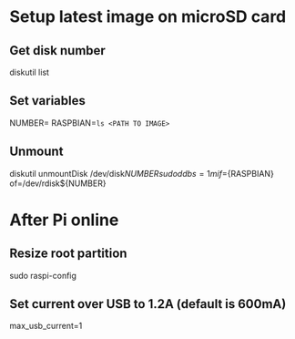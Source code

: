 # Setup latest image on microSD card
## Get disk number
diskutil list

## Set variables
NUMBER=<disk number>
RASPBIAN=`ls <PATH TO IMAGE>`

## Unmount
diskutil unmountDisk /dev/disk${NUMBER}
sudo dd bs=1m if=${RASPBIAN} of=/dev/rdisk${NUMBER}

# After Pi online
## Resize root partition
sudo raspi-config

## Set current over USB to 1.2A (default is 600mA)
max_usb_current=1
